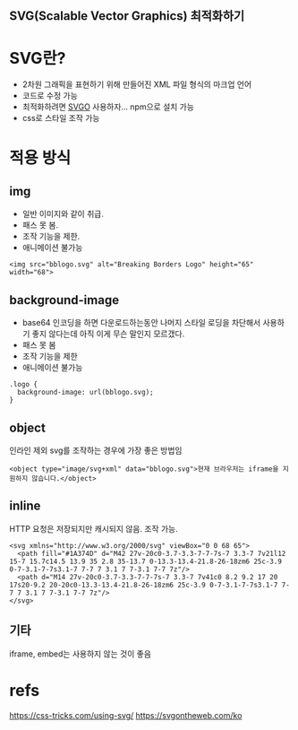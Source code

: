 SVG(Scalable Vector Graphics) 최적화하기
---

# SVG란?
* 2차원 그래픽을 표현하기 위해 만들어진 XML 파일 형식의 마크업 언어
* 코드로 수정 가능
* 최적화하려면 [SVGO](https://github.com/svg/svgo) 사용하자... npm으로 설치 가능
* css로 스타일 조작 가능


# 적용 방식

## img
* 일반 이미지와 같이 취급. 
* 패스 못 봄.
* 조작 기능을 제한.
* 애니메이션 불가능
```
<img src="bblogo.svg" alt="Breaking Borders Logo" height="65" width="68">
```

## background-image
* base64 인코딩을 하면 다운로드하는동안 나머지 스타일 로딩을 차단해서 사용하기 좋지 않다는데 아직 이게 무슨 말인지 모르갰다.
* 패스 못 봄
* 조작 기능을 제한
* 애니메이션 불가능
```
.logo {
  background-image: url(bblogo.svg);
}
```

## object
인라인 제외 svg를 조작하는 경우에 가장 좋은 방법임
```
<object type="image/svg+xml" data="bblogo.svg">현재 브라우저는 iframe을 지원하지 않습니다.</object>
```

## inline
HTTP 요청은 저장되지만 캐시되지 않음. 조작 가능.
```
<svg xmlns="http://www.w3.org/2000/svg" viewBox="0 0 68 65">
  <path fill="#1A374D" d="M42 27v-20c0-3.7-3.3-7-7-7s-7 3.3-7 7v21l12 15-7 15.7c14.5 13.9 35 2.8 35-13.7 0-13.3-13.4-21.8-26-18zm6 25c-3.9 0-7-3.1-7-7s3.1-7 7-7 7 3.1 7 7-3.1 7-7 7z"/>
  <path d="M14 27v-20c0-3.7-3.3-7-7-7s-7 3.3-7 7v41c0 8.2 9.2 17 20 17s20-9.2 20-20c0-13.3-13.4-21.8-26-18zm6 25c-3.9 0-7-3.1-7-7s3.1-7 7-7 7 3.1 7 7-3.1 7-7 7z"/>
</svg>
```

## 기타
iframe, embed는 사용하지 않는 것이 좋음

# refs
https://css-tricks.com/using-svg/
https://svgontheweb.com/ko